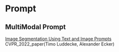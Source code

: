 # Prompt
## MultiModal Prompt
[Image Segmentation Using Text and Image Prompts](https://openaccess.thecvf.com/content/CVPR2022/papers/Luddecke_Image_Segmentation_Using_Text_and_Image_Prompts_CVPR_2022_paper.pdf) 
CVPR_2022_paper(Timo Luddecke, Alexander Ecker)

